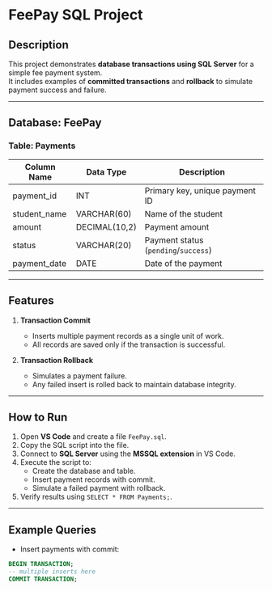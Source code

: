 # FeePay SQL Project

## Description
This project demonstrates **database transactions using SQL Server** for a simple fee payment system.  
It includes examples of **committed transactions** and **rollback** to simulate payment success and failure.

---

## Database: FeePay

### Table: Payments
| Column Name    | Data Type    | Description                           |
|----------------|-------------|---------------------------------------|
| payment_id     | INT         | Primary key, unique payment ID        |
| student_name   | VARCHAR(60) | Name of the student                    |
| amount         | DECIMAL(10,2)| Payment amount                        |
| status         | VARCHAR(20) | Payment status (`pending`/`success`)  |
| payment_date   | DATE        | Date of the payment                    |

---

## Features

1. **Transaction Commit**
   - Inserts multiple payment records as a single unit of work.
   - All records are saved only if the transaction is successful.

2. **Transaction Rollback**
   - Simulates a payment failure.
   - Any failed insert is rolled back to maintain database integrity.

---

## How to Run

1. Open **VS Code** and create a file `FeePay.sql`.  
2. Copy the SQL script into the file.  
3. Connect to **SQL Server** using the **MSSQL extension** in VS Code.  
4. Execute the script to:
   - Create the database and table.
   - Insert payment records with commit.
   - Simulate a failed payment with rollback.
5. Verify results using `SELECT * FROM Payments;`.

---

## Example Queries

- Insert payments with commit:

```sql
BEGIN TRANSACTION;
-- multiple inserts here
COMMIT TRANSACTION;
